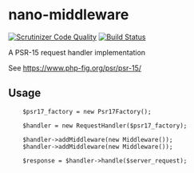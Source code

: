# nano-middleware
[![Scrutinizer Code Quality](https://scrutinizer-ci.com/g/Logifire/naive-middleware/badges/quality-score.png?b=master)](https://scrutinizer-ci.com/g/Logifire/naive-middleware/?branch=master)
[![Build Status](https://scrutinizer-ci.com/g/Logifire/naive-middleware/badges/build.png?b=master)](https://scrutinizer-ci.com/g/Logifire/naive-middleware/build-status/master)

A PSR-15 request handler implementation

See https://www.php-fig.org/psr/psr-15/

## Usage

```
    $psr17_factory = new Psr17Factory();

    $handler = new RequestHandler($psr17_factory);

    $handler->addMiddleware(new Middleware());
    $handler->addMiddleware(new Middleware());

    $response = $handler->handle($server_request);
```
